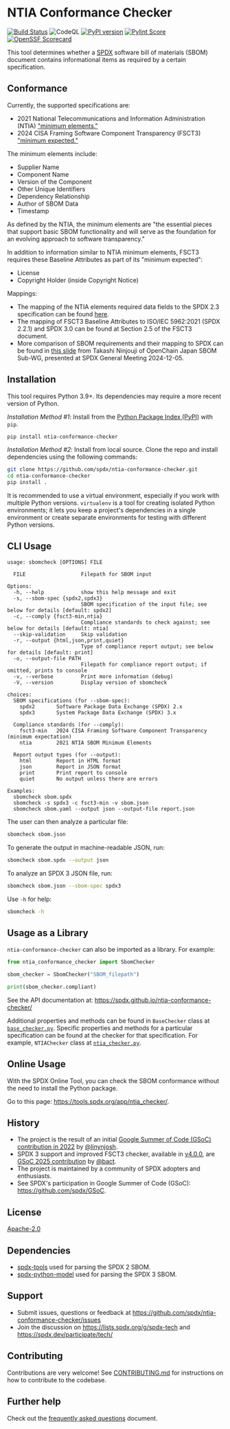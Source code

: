 # NTIA Conformance Checker

[![Build Status](https://github.com/spdx/ntia-conformance-checker/workflows/build/badge.svg)](https://github.com/spdx/ntia-conformance-checker/actions)
![CodeQL](https://github.com/spdx/ntia-conformance-checker/actions/workflows/codeql.yml/badge.svg)
[![PyPI version](https://img.shields.io/pypi/v/ntia-conformance-checker.svg)](https://pypi.org/project/ntia-conformance-checker/)
[![Pylint Score](https://img.shields.io/badge/pylint-10/10-green)](https://github.com/spdx/ntia-conformance-checker)
[![OpenSSF Scorecard](https://api.scorecard.dev/projects/github.com/spdx/ntia-conformance-checker/badge)](https://scorecard.dev/viewer/?uri=github.com/spdx/ntia-conformance-checker)

This tool determines whether a [SPDX](https://spdx.dev/) software bill of
materials (SBOM) document contains informational items as required by a
certain specification.

## Conformance

Currently, the supported specifications are:

- 2021 National Telecommunications and Information Administration (NTIA)
  ["minimum elements."][ntia]
- 2024 CISA Framing Software Component Transparency (FSCT3)
  ["minimum expected."][fsct3]

The minimum elements include:

- Supplier Name
- Component Name
- Version of the Component
- Other Unique Identifiers
- Dependency Relationship
- Author of SBOM Data
- Timestamp

As defined by the NTIA, the minimum elements are
"the essential pieces that support basic SBOM functionality and will serve as
the foundation for an evolving approach to software transparency."

In addition to information similar to NTIA minimum elements,
FSCT3 requires these Baseline Attributes as part of its "minimum expected":

- License
- Copyright Holder (inside Copyright Notice)

Mappings:

- The mapping of the NTIA elements required data fields to the SPDX 2.3
  specification can be found [here][ntia-spdx23].
- The mapping of FSCT3 Baseline Attributes to ISO/IEC 5962:2021 (SPDX 2.2.1)
  and SPDX 3.0 can be found at Section 2.5 of the FSCT3 document.
- More comparison of SBOM requirements and their mapping to SPDX can be found
  in [this slide][sbom-reqs] from Takashi Ninjouji of OpenChain Japan SBOM
  Sub-WG, presented at SPDX General Meeting 2024-12-05.

## Installation

This tool requires Python 3.9+.
Its dependencies may require a more recent version of Python.

*Installation Method #1*:
Install from the [Python Package Index (PyPI)][pypi] with `pip`.

```bash
pip install ntia-conformance-checker
```

*Installation Method #2*: Install from local source.
Clone the repo and install dependencies using the following commands:

```bash
git clone https://github.com/spdx/ntia-conformance-checker.git
cd ntia-conformance-checker
pip install .
```

It is recommended to use a virtual environment, especially
if you work with multiple Python versions.
`virtualenv` is a tool for creating isolated Python environments;
it lets you keep a project's dependencies in a single environment
or create separate environments for testing with different Python versions.

## CLI Usage

```text
usage: sbomcheck [OPTIONS] FILE

  FILE                  Filepath for SBOM input

Options:
  -h, --help            show this help message and exit
  -s, --sbom-spec {spdx2,spdx3}
                        SBOM specification of the input file; see below for details [default: spdx2]
  -c, --comply {fsct3-min,ntia}
                        Compliance standards to check against; see below for details [default: ntia]
  --skip-validation     Skip validation
  -r, --output {html,json,print,quiet}
                        Type of compliance report output; see below for details [default: print]
  -o, --output-file PATH
                        Filepath for compliance report output; if omitted, prints to console
  -v, --verbose         Print more information (debug)
  -V, --version         Display version of sbomcheck

choices:
  SBOM specifications (for --sbom-spec):
    spdx2       Software Package Data Exchange (SPDX) 2.x
    spdx3       System Package Data Exchange (SPDX) 3.x

  Compliance standards (for --comply):
    fsct3-min   2024 CISA Framing Software Component Transparency (minimum expectation)
    ntia        2021 NTIA SBOM Minimum Elements

  Report output types (for --output):
    html        Report in HTML format
    json        Report in JSON format
    print       Print report to console
    quiet       No output unless there are errors

Examples:
  sbomcheck sbom.spdx
  sbomcheck -s spdx3 -c fsct3-min -v sbom.json
  sbomcheck sbom.yaml --output json --output-file report.json
```

The user can then analyze a particular file:

```bash
sbomcheck sbom.json
```

To generate the output in machine-readable JSON, run:

```bash
sbomcheck sbom.spdx --output json
```

To analyze an SPDX 3 JSON file, run:

```bash
sbomcheck sbom.json --sbom-spec spdx3
```

Use `-h` for help:

```bash
sbomcheck -h
```

## Usage as a Library

`ntia-conformance-checker` can also be imported as a library. For example:

```python
from ntia_conformance_checker import SbomChecker

sbom_checker = SbomChecker("SBOM_filepath")

print(sbom_checker.compliant)
```

See the API documentation at:
<https://spdx.github.io/ntia-conformance-checker/>

Additional properties and methods can be found in `BaseChecker` class
at [`base_checker.py`](ntia_conformance_checker/base_checker.py).
Specific properties and methods for a particular specification can be found
at the checker for that specification. For example, `NTIAChecker` class
at [`ntia_checker.py`](ntia_conformance_checker/ntia_checker.py).

## Online Usage

With the SPDX Online Tool, you can check the SBOM conformance without the need
to install the Python package.

Go to this page: <https://tools.spdx.org/app/ntia_checker/>.

## History

- The project is the result of an initial [Google Summer of Code (GSoC)][gsoc]
  [contribution in 2022][gsoc2022] by [@linynjosh][].
- SPDX 3 support and improved FSCT3 checker, available in [v4.0.0][],
  are [GSoC 2025 contribution][gsoc2025] by [@bact][].
- The project is maintained by a community of SPDX adopters and enthusiasts.
- See SPDX's participation in Google Summer of Code (GSoC):
  <https://github.com/spdx/GSoC>.

[gsoc]: https://summerofcode.withgoogle.com/
[gsoc2022]: https://github.com/spdx/ntia-conformance-checker/wiki/Project-Origin
[@linynjosh]: https://github.com/linynjosh
[v4.0.0]: https://github.com/spdx/ntia-conformance-checker/blob/main/CHANGELOG.md#400---2025-09-05
[gsoc2025]: https://github.com/spdx/ntia-conformance-checker/wiki/Adding-SPDX-3.0-Support
[@bact]: https://github.com/bact

## License

[Apache-2.0](./LICENSE)

## Dependencies

- [spdx-tools](https://pypi.org/project/spdx-tools/)
  used for parsing the SPDX 2 SBOM.
- [spdx-python-model](https://pypi.org/project/spdx-python-model/)
  used for parsing the SPDX 3 SBOM.

## Support

- Submit issues, questions or feedback at
  <https://github.com/spdx/ntia-conformance-checker/issues>
- Join the discussion on <https://lists.spdx.org/g/spdx-tech> and
  <https://spdx.dev/participate/tech/>

## Contributing

Contributions are very welcome! See [CONTRIBUTING.md](./CONTRIBUTING.md)
for instructions on how to contribute to the codebase.

## Further help

Check out the [frequently asked questions](./FAQ.md) document.

[ntia]: https://www.ntia.gov/report/2021/minimum-elements-software-bill-materials-sbom
[ntia-spdx23]: https://spdx.github.io/spdx-spec/v2.3/how-to-use/#k22-mapping-ntia-minimum-elements-to-spdx-fields
[fsct3]: https://www.cisa.gov/resources-tools/resources/framing-software-component-transparency-2024
[sbom-reqs]: https://drive.google.com/file/d/14HZGYD7pSSWEmtaHZzWrzPhxCXaCnloJ/view
[pypi]: https://pypi.org/project/ntia-conformance-checker/

